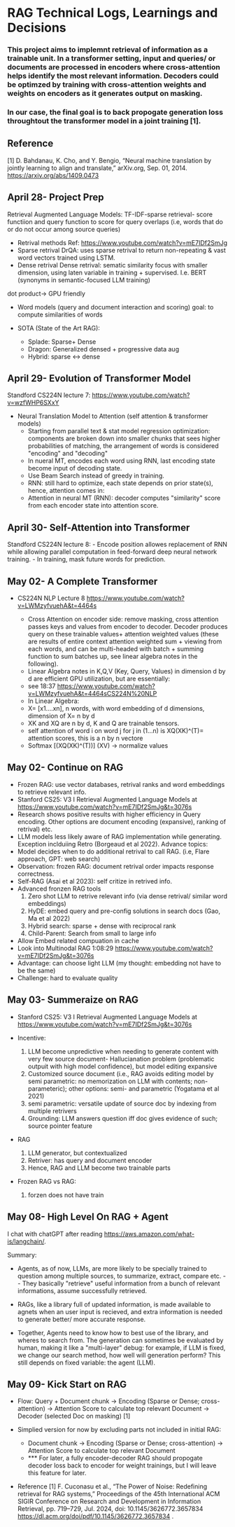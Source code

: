 # RAG Technical Logs, Learnings and Decisions

### This project aims to implemnt retrieval of information as a trainable unit. In a transformer setting, input and queries/ or documents are processed in encoders where cross-attention helps identify the most relevant information. Decoders could be optimzed by training with cross-attention weights and weights on encoders as it generates output on masking. 

### In our case, the final goal is to back propogate generation loss throughtout the transformer model in a joint training [1].   

## Reference
[1] D. Bahdanau, K. Cho, and Y. Bengio, “Neural machine translation by jointly learning to align and translate,” arXiv.org, Sep. 01, 2014. https://arxiv.org/abs/1409.0473

## April 28- Project Prep
Retrieval Augmented Language Models:
TF-IDF-sparse retrieval- score functiion and query function to score for query overlaps (i.e, words that do or do not occur among source queries)

- Retrival methods
Ref: https://www.youtube.com/watch?v=mE7IDf2SmJg
- Sparse retrival 
DrQA: uses sparse retrival to return non-repeating & vast word vectors trained using LSTM.
- Dense retrival
Dense retrival: sematic similarity focus with smaller dimension, using laten variable in training + supervised. I.e. BERT (synonyms in semantic-focused LLM training)

dot product-> GPU friendly

- Word models (query and document interaction and scoring)
goal: to compute similarities of words

- SOTA (State of the Art RAG): 
    - Splade: Sparse+ Dense
    - Dragon: Generalized densed + progressive data aug
    - Hybrid: sparse <-> dense




## April 29- Evolution of Transformer Model 
Standford CS224N lecture 7: https://www.youtube.com/watch?v=wzfWHP6SXxY

- Neural Translation Model to Attention (self attention & transformer models)
    - Starting from parallel text & stat model regression optimization: components are broken down into smaller chunks that sees higher probabilities of matching, the arrangement of words is considered "encoding" and "decoding"
    - In nueral MT, encodes each word using RNN, last encoding state become input of decoding state.
    - Use Beam Search instead of greedy in training.
    - RNN: still hard to optimize, each state depends on prior state(s), hence, attention comes in:
    - Attention in neural MT (RNN): decoder computes "similarity" score from each encoder state into attention score. 

## April 30- Self-Attention into Transformer

Standford CS224N lecture 8:
    - Encode position allowes replacement of RNN while allowing parallel computation in feed-forward deep neural network training.
    - In training, mask future words for prediction.


## May 02- A Complete Transformer
- CS224N NLP Lecture 8  https://www.youtube.com/watch?v=LWMzyfvuehA&t=4464s

    - Cross Attention on encoder side: remove masking, cross attention passes keys and values from encoder to decoder. Decoder produces query on these trainable values+ attention weighted values (these are results of entire context attention weighted sum + viewing from each words, and can be multi-headed with batch  + summing function to sum batches up, see linear algebra notes in the following).
    - Linear Algebra notes in K,Q,V (Key, Query, Values) in dimension d by d are efficient GPU utilization, but are essentially:
    - see 18:37 https://www.youtube.com/watch?v=LWMzyfvuehA&t=4464sCS224N%20NLP
    -  In Linear Algebra:
    - X= [x1....xn], n words, with word embedding of d dimensions, dimension of X= n by d
    - XK and XQ are n by d, K and Q are trainable tensors.
    - self attention of word i on word j for j in (1...n) is XQ(XK)^(T)= attention scores, this is a n by n vectore 
    - Softmax [(XQ(XK)^(T))] (XV) -> normalize values

## May 02- Continue on RAG 
- Frozen RAG: use vector databases, retrival ranks and word embeddings to retrieve relevant info. 
- Stanford CS25: V3 I Retrieval Augmented Language Models at https://www.youtube.com/watch?v=mE7IDf2SmJg&t=3076s 
- Research shows positive results with higher efficiency in Query encoding. Other options are document encoding (expansive), ranking of retrival) etc. 
- LLM models less likely aware of RAG implementation while generating. Exception inclduiing Retro (Borgeaud et al 2022).
Advance topics:
- Model decides when to do additional retrival to call RAG. (i.e, Flare approach, GPT: web search)
- Observation: frozen RAG: document retrival order impacts response correctness.
- Self-RAG (Asai et al 2023): self critize in retrived info.
- Advanced fronzen RAG tools
    1. Zero shot LLM to retrive relevant info (via dense retrival/ similar word embeddings)
    2. HyDE: embed query and pre-config solutions in search docs (Gao, Ma et al 2022)
    3. Hybrid search: sparse + dense with reciprocal rank
    4. Child-Parent: Search from small to large info
- Allow Embed related compuation in cache
- Look into Multinodal RAG 1:08:29  https://www.youtube.com/watch?v=mE7IDf2SmJg&t=3076s
- Advantage: can choose light LLM (my thought: embedding not have to be the same)
- Challenge: hard to evaluate quality 


## May 03- Summeraize on RAG 
- Stanford CS25: V3 I Retrieval Augmented Language Models at https://www.youtube.com/watch?v=mE7IDf2SmJg&t=3076s 
- Incentive: 
    1. LLM become unpredictive when needing to generate content with very few source document- Hallucianation problem (problematic outpuit with high model confidence), but model editing expansive 
    2. Customized source document (i.e., RAG avoids editing model by semi parametric: no memorization on LLM with contents; non-parameteric); other options: semi- and parametric (Yogatama et al 2021)
    3. semi parametric: versatile update of source doc by indexing from multiple retrivers
    4. Grounding: LLM answers question iff doc gives evidence of such; source pointer feature 
- RAG 
    1. LLM generator, but contextualized 
    2. Retriver: has query and document encoder
    3. Hence, RAG and LLM become two trainable parts

- Frozen RAG vs RAG:
    1. forzen does not have train 


## May 08- High Level On RAG + Agent 

I chat with chatGPT after reading https://aws.amazon.com/what-is/langchain/. 

  Summary: 
  - Agents, as of now, LLMs, are more likely to be specially trained to question among multiple sources, to summarize, extract, compare etc. -- They basically "retrieve" useful information from a bunch of relevant informations, assume successfully retrieved. 
  - RAGs, like a library full of updated information, is made available to agnets when an user input is recieved, and extra information is needed to generate better/ more accurate response. 

  - Together, Agents need to know how to best use of the library, and wheres to search from. The generation can sometimes be evaluated by human, making it like a "multi-layer" debug: for example, if LLM is fixed, we change our search method, how well will generation perform? 
  This still depends on fixed variable: the agent (LLM). 


## May 09- Kick Start on RAG



- Flow: Query + Document chunk -> Encoding (Sparse or Dense; cross-attention) -> Attention Score to calculate top relevant Document -> Decoder (selected Doc on masking) [1]
- Simplied version for now by excluding parts not included in initial RAG:
    - Document chunk -> Encoding (Sparse or Dense; cross-attention) -> Attention Score to calculate top relevant Document
    - *** For later, a fully encoder-decoder RAG should propogate decoder loss back to encoder for weight trainings, but I will leave this feature for later. 


- Reference 
  [1] F. Cuconasu et al., “The Power of Noise: Redefining retrieval for RAG systems,” Proceedings of the 45th International ACM SIGIR Conference on Research and Development in Information Retrieval, pp. 719–729, Jul. 2024, doi: 10.1145/3626772.3657834 https://dl.acm.org/doi/pdf/10.1145/3626772.3657834 .

